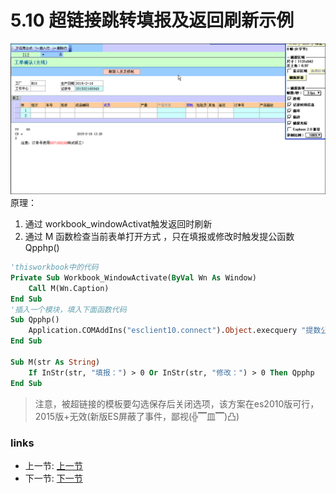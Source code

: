# 5.10 超链接跳转填报及返回刷新示例
![](../images/5.10.gif)  
原理：   
1. 通过 workbook_windowActivat触发返回时刷新  
2. 通过 M 函数检查当前表单打开方式 ，只在填报或修改时触发提公函数Qpphp() 
 
```vb
'thisworkbook中的代码
Private Sub Workbook_WindowActivate(ByVal Wn As Window)
	Call M(Wn.Caption)
End Sub
'插入一个模块，填入下面函数代码
Sub Qpphp()
    Application.COMAddIns("esclient10.connect").Object.execquery "提数公式1,提数公式2"
End Sub
	
Sub M(str As String)
    If InStr(str, "填报：") > 0 Or InStr(str, "修改：") > 0 Then Qpphp
End Sub
```

> 注意，被超链接的模板要勾选保存后关闭选项，该方案在es2010版可行，2015版+无效(新版ES屏蔽了事件，鄙视(╬▔皿▔)凸)
### links
  * 上一节: [上一节](<05.9.md>)
  * 下一节: [下一节](<05.11.md>)
